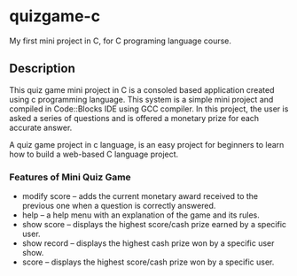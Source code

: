 # quizgame-c
My first mini project in C, for C programing language course.

## Description
This quiz game mini project in C is a consoled based application created using c programming language. This system is a simple mini project and compiled in Code::Blocks IDE using GCC compiler. In this project, the user is asked a series of questions and is offered a monetary prize for each accurate answer.

A quiz game project in c language, is an easy project for beginners to learn how to build a web-based C language project.

### Features of Mini Quiz Game
* modify score – adds the current monetary award received to the previous one when a question is correctly answered.
* help – a help menu with an explanation of the game and its rules.
* show score – displays the highest score/cash prize earned by a specific user.
* show record – displays the highest cash prize won by a specific user show.
* score – displays the highest score/cash prize won by a specific user.

